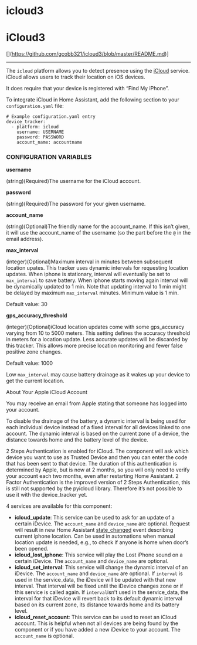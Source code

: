 # icloud3

# iCloud3
[\](https://github.com/gcobb321/icloud3/blob/master/README.md)]

----------

The  `icloud`  platform allows you to detect presence using the  [iCloud](https://www.icloud.com/)  service. iCloud allows users to track their location on iOS devices.

It does require that your device is registered with “Find My iPhone”.

To integrate iCloud in Home Assistant, add the following section to your  `configuration.yaml`  file:

```
# Example configuration.yaml entry
device_tracker:
  - platform: icloud
    username: USERNAME
    password: PASSWORD
    account_name: accountname

```

### [](https://www.home-assistant.io/components/device_tracker.icloud/#configuration-variables)CONFIGURATION VARIABLES

[](https://www.home-assistant.io/components/device_tracker.icloud/#username)**username**

(string)(Required)The username for the iCloud account.

[](https://www.home-assistant.io/components/device_tracker.icloud/#password)**password**

(string)(Required)The password for your given username.

[](https://www.home-assistant.io/components/device_tracker.icloud/#account_name)**account_name**

(string)(Optional)The friendly name for the account_name. If this isn’t given, it will use the account_name of the username (so the part before the  `@`  in the email address).

[](https://www.home-assistant.io/components/device_tracker.icloud/#max_interval)**max_interval**

(integer)(Optional)Maximum interval in minutes between subsequent location upates. This tracker uses dynamic intervals for requesting location updates. When iphone is stationary, interval will eventually be set to  `max_interval`  to save battery. When iphone starts moving again interval will be dynamically updated to 1 min. Note that updating interval to 1 min might be delayed by maximum  `max_interval`  minutes. Minimum value is 1 min.

Default value: 30

[](https://www.home-assistant.io/components/device_tracker.icloud/#gps_accuracy_threshold)**gps_accuracy_threshold**

(integer)(Optional)iCloud location updates come with some gps_accuracy varying from 10 to 5000 meters. This setting defines the accuracy threshold in meters for a location update. Less accurate updates will be discarded by this tracker. This allows more precise location monitoring and fewer false positive zone changes.

Default value: 1000

Low  `max_interval`  may cause battery drainage as it wakes up your device to get the current location.

About Your Apple iCloud Account

You may receive an email from Apple stating that someone has logged into your account.

To disable the drainage of the battery, a dynamic interval is being used for each individual device instead of a fixed interval for all devices linked to one account. The dynamic interval is based on the current zone of a device, the distance towards home and the battery level of the device.

2 Steps Authentication is enabled for iCloud. The component will ask which device you want to use as Trusted Device and then you can enter the code that has been sent to that device. The duration of this authentication is determined by Apple, but is now at 2 months, so you will only need to verify your account each two months, even after restarting Home Assistant. 2 Factor Authentication is the improved version of 2 Steps Authentication, this is still not supported by the pyicloud library. Therefore it’s not possible to use it with the device_tracker yet.

4 services are available for this component:

-   **icloud_update**: This service can be used to ask for an update of a certain iDevice. The  `account_name`  and  `device_name`  are optional. Request will result in new Home Assistant  [state_changed](https://www.home-assistant.io/docs/configuration/events/#event-state_changed)  event describing current iphone location. Can be used in automations when manual location update is needed, e.g., to check if anyone is home when door’s been opened.
-   **icloud_lost_iphone**: This service will play the Lost iPhone sound on a certain iDevice. The  `account_name`  and  `device_name`  are optional.
-   **icloud_set_interval**: This service will change the dynamic interval of an iDevice. The  `account_name`  and  `device_name`  are optional. If  `interval`  is used in the service_data, the iDevice will be updated with that new interval. That interval will be fixed until the iDevice changes zone or if this service is called again. If  `interval`isn’t used in the service_data, the interval for that iDevice will revert back to its default dynamic interval based on its current zone, its distance towards home and its battery level.
-   **icloud_reset_account**: This service can be used to reset an iCloud account. This is helpful when not all devices are being found by the component or if you have added a new iDevice to your account. The  `account_name`  is optional.


<!--stackedit_data:
eyJoaXN0b3J5IjpbLTE4NTc3NTcyOF19
-->